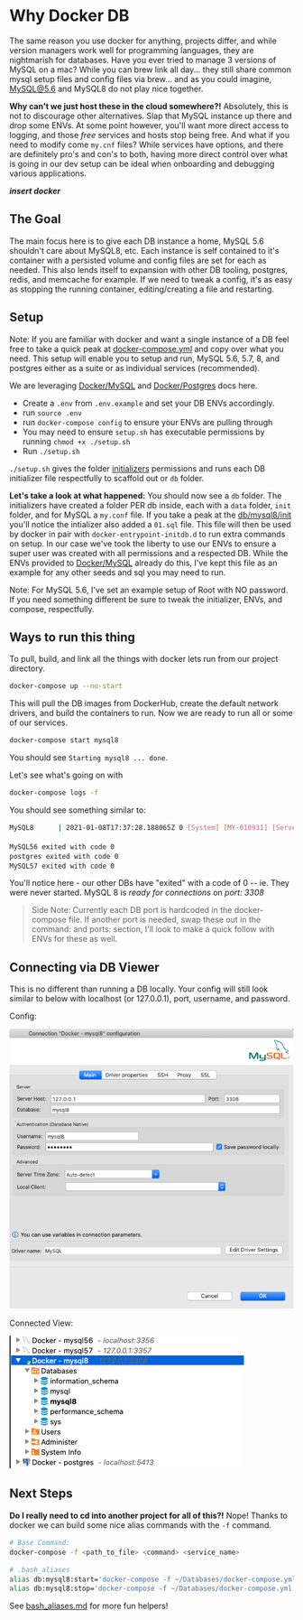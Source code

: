 # Why Docker DB

The same reason you use docker for anything, projects differ, and while version managers work well for programming languages, they are nightmarish for databases.
Have you ever tried to manage 3 versions of MySQL on a mac?
While you can brew link all day... they still share common mysql setup files and config files via brew...
and as you could imagine, MySQL@5.6 and MySQL8 do not play nice together.

**Why can't we just host these in the cloud somewhere?!**
Absolutely, this is not to discourage other alternatives.
Slap that MySQL instance up there and drop some ENVs.
At some point however, you'll want more direct access to logging, and those _free_ services and hosts stop being free.
And what if you need to modify come `my.cnf` files? While services have options, and there are definitely pro's and con's to both, having more direct control over what is going in our dev setup can be ideal when onboarding and debugging various applications.

**_insert docker_**

## The Goal

The main focus here is to give each DB instance a home, MySQL 5.6 shouldn't care about MySQL8, etc.
Each instance is self contained to it's container with a persisted volume and config files are set for each as needed.
This also lends itself to expansion with other DB tooling, postgres, redis, and memcache for example.
If we need to tweak a config, it's as easy as stopping the running container, editing/creating a file and restarting.

## Setup

Note: If you are familiar with docker and want a single instance of a DB feel free to take a quick peak at [docker-compose.yml](./docker-compose.yml) and copy over what you need. This setup will enable you to setup and run, MySQL 5.6, 5.7, 8, and postgres either as a suite or as individual services (recommended).

We are leveraging [Docker/MySQL](https://hub.docker.com/_/mysql) and [Docker/Postgres](https://hub.docker.com/_/postgres) docs here.

- Create a `.env` from `.env.example` and set your DB ENVs accordingly.
- run `source .env`
- run `docker-compose config` to ensure your ENVs are pulling through
- You may need to ensure `setup.sh` has executable permissions by running `chmod +x ./setup.sh`
- Run `./setup.sh`

`./setup.sh` gives the folder [initializers](./initializers) permissions and runs each DB initializer file respectfully to scaffold out or `db` folder.

**Let's take a look at what happened:**
You should now see a `db` folder.
The initializers have created a folder PER db inside, each with a `data` folder, `init` folder, and for MySQL a `my.conf` file.
If you take a peak at the [db/mysql8/init](./db/mysql8/init) you'll notice the intializer also added a `01.sql` file.
This file will then be used by docker in pair with `docker-entrypoint-initdb.d` to run extra commands on setup.
In our case we've took the liberty to use our ENVs to ensure a super user was created with all permissions and a respected DB.
While the ENVs provided to [Docker/MySQL](https://hub.docker.com/_/mysql) already do this, I've kept this file as an example for any other seeds and sql you may need to run.

Note: For MySQL 5.6, I've set an example setup of Root with NO password. If you need something different be sure to tweak the initializer, ENVs, and compose, respectfully.

## Ways to run this thing

To pull, build, and link all the things with docker lets run from our project directory.

```sh
docker-compose up --no-start
```

This will pull the DB images from DockerHub, create the default network drivers, and build the containers to run.
Now we are ready to run all or some of our services.

```sh
docker-compose start mysql8
```

You should see `Starting mysql8 ... done`.

Let's see what's going on with

```sh
docker-compose logs -f
```

You should see something similar to:

```sh
MySQL8      | 2021-01-08T17:37:28.188065Z 0 [System] [MY-010931] [Server] /usr/sbin/mysqld: ready for connections. Version: '8.0.22'  socket: '/var/run/mysqld/mysqld.sock'  port: 3308  MySQL Community Server - GPL.

MySQL56 exited with code 0
postgres exited with code 0
MySQL57 exited with code 0
```

You'll notice here - our other DBs have "exited" with a code of 0 -- ie. They were never started.
MySQL 8 is _ready for connections_ on _port: 3308_

> Side Note: Currently each DB port is hardcoded in the docker-compose file. If another port is needed, swap these out in the command: and ports: section, I'll look to make a quick follow with ENVs for these as well.

## Connecting via DB Viewer

This is no different than running a DB locally.
Your config will still look similar to below with localhost (or 127.0.0.1), port, username, and password.

Config:

![db-viewer-config](./screenshots/db-viewer-config.png)

Connected View:

![connected-dbs](./screenshots/connected-dbs.png)

## Next Steps

**Do I really need to cd into another project for all of this?!**
Nope!
Thanks to docker we can build some nice alias commands with the `-f` command.

```sh
# Base Command:
docker-compose -f <path_to_file> <command> <service_name>
```

```sh
# .bash_aliases
alias db:mysql8:start='docker-compose -f ~/Databases/docker-compose.yml start mysql8'
alias db:mysql8:stop='docker-compose -f ~/Databases/docker-compose.yml stop mysql8'
```

See [bash_aliases.md](./bash_aliases.md) for more fun helpers!
